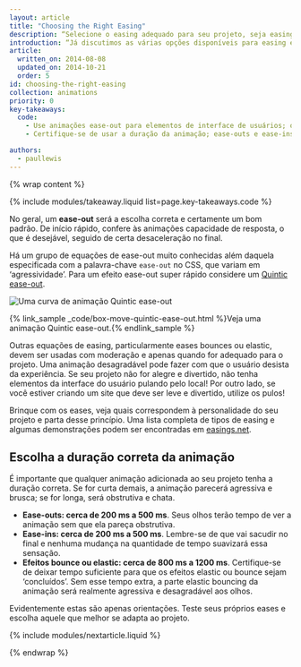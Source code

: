 ```yaml
---
layout: article
title: "Choosing the Right Easing"
description: “Selecione o easing adequado para seu projeto, seja easing in, out ou ambos. Pode até mesmo ficar saltitante para obter manobras extras!"
introduction: “Já discutimos as várias opções disponíveis para easing em animações, então qual o tipo ideal para seus projetos e qual será a duração das animações?"
article:
  written_on: 2014-08-08
  updated_on: 2014-10-21
  order: 5
id: choosing-the-right-easing
collection: animations
priority: 0
key-takeaways:
  code:
    - Use animações ease-out para elementos de interface de usuários; o Quintic é um ease-out ótimo e rápido.
    - Certifique-se de usar a duração da animação; ease-outs e ease-ins devem ter de 200 ms a 500 ms, enquanto eases bounces e elastic devem ter duração mais longa, de 800 ms a 1200 ms.

authors:
  - paullewis
---
```

{% wrap content %}

{% include modules/takeaway.liquid list=page.key-takeaways.code %}

No geral, um **ease-out** será a escolha correta e certamente um bom padrão. De início rápido, confere às animações capacidade de resposta, o que é desejável, seguido de certa desaceleração no final.

Há um grupo de equações de ease-out muito conhecidas além daquela especificada com a palavra-chave `ease-out` no CSS, que variam em ‘agressividade’. Para um efeito ease-out super rápido considere um [Quintic ease-out](http://easings.net/#easeOutQuint).

<img src="imgs/quintic-ease-out-markers.png" alt="Uma curva de animação Quintic ease-out" style="max-width: 300px"/>

{% link_sample _code/box-move-quintic-ease-out.html %}Veja uma animação Quintic ease-out.{% endlink_sample %}

Outras equações de easing, particularmente eases bounces ou elastic, devem ser usadas com moderação e apenas quando for adequado para o projeto. Uma animação desagradável pode fazer com que o usuário desista da experiência. Se seu projeto não for alegre e divertido, não tenha elementos da interface do usuário pulando pelo local! Por outro lado, se você estiver criando um site que deve ser leve e divertido, utilize os pulos!

Brinque com os eases, veja quais correspondem à personalidade do seu projeto e parta desse princípio. Uma lista completa de tipos de easing e algumas demonstrações podem ser encontradas em [easings.net](http://easings.net).

## Escolha a duração correta da animação

É importante que qualquer animação adicionada ao seu projeto tenha a duração correta. Se for curta demais, a animação parecerá agressiva e brusca; se for longa, será obstrutiva e chata.

* **Ease-outs: cerca de 200 ms a 500 ms**. Seus olhos terão tempo de ver a animação sem que ela pareça obstrutiva.
* **Ease-ins: cerca de 200 ms a 500 ms**. Lembre-se de que vai sacudir no final e nenhuma mudança na quantidade de tempo suavizará essa sensação.
* **Efeitos bounce ou elastic: cerca de 800 ms a 1200 ms**. Certifique-se de deixar tempo suficiente para que os efeitos elastic ou bounce sejam ‘concluídos’. Sem esse tempo extra, a parte elastic bouncing da animação será realmente agressiva e desagradável aos olhos.

Evidentemente estas são apenas orientações. Teste seus próprios eases e escolha aquele que melhor se adapta ao projeto.

{% include modules/nextarticle.liquid %}

{% endwrap %}
